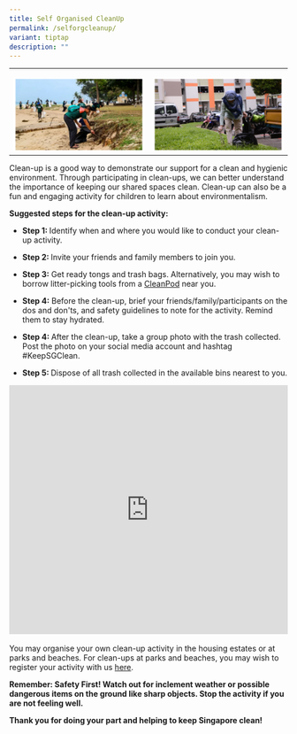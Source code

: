 ```yaml
---
title: Self Organised CleanUp
permalink: /selforgcleanup/
variant: tiptap
description: ""
---
```

<table style="minWidth: 50px">
<colgroup>
<col>
<col>
</colgroup>
<tbody>
<tr>
<td rowspan="1" colspan="1">
<p></p>
<div class="isomer-image-wrapper">
<img style="width: 100%" height="auto" width="100%" alt="" src="/images/Slide2.png">
</div>
</td>
<td rowspan="1" colspan="1">
<p></p>
<div class="isomer-image-wrapper">
<img style="width: 100%" height="auto" width="100%" alt="" src="/images/Slide1.png">
</div>
</td>
</tr>
</tbody>
</table>
<p>Clean-up is a good way to demonstrate our support for a clean and hygienic
environment. Through participating in clean-ups, we can better understand
the importance of keeping our shared spaces clean. Clean-up can also be
a fun and engaging activity for children to learn about environmentalism.</p>
<p><strong>Suggested steps for the clean-up activity:</strong>
</p>
<ul data-tight="true" class="tight">
<li>
<p><strong>Step 1: </strong>Identify when and where you would like to conduct
your clean-up activity.</p>
</li>
<li>
<p><strong>Step 2: </strong>Invite your friends and family members to join
you.</p>
</li>
<li>
<p><strong>Step 3:</strong> Get ready tongs and trash bags. Alternatively,
you may wish to borrow litter-picking tools from a <a href="/resources/cleanpod/" rel="noopener noreferrer nofollow" target="_blank">CleanPod</a> near you.</p>
</li>
<li>
<p><strong>Step 4:</strong> Before the clean-up, brief your friends/family/participants
on the dos and don'ts, and safety guidelines to note for the activity.
Remind them to stay hydrated.</p>
</li>
<li>
<p><strong>Step 4: </strong>After the clean-up, take a group photo with the
trash collected. Post the photo on your social media account and hashtag
#KeepSGClean.</p>
</li>
<li>
<p><strong>Step 5: </strong>Dispose of all trash collected in the available
bins nearest to you.</p>
</li>
</ul>
<div class="iframe-wrapper">
<iframe height="450" width="100%" allowfullscreen="true" frameborder="0" src="https://www.youtube.com/embed/ERnvwXADRZY?si=E6zA_dmJ9mDPXxeq"></iframe>
</div>
<p></p>
<p>You may organise your own clean-up activity in the housing estates or
at parks and beaches. For clean-ups at parks and beaches, you may wish
to register your activity with us <a href="/selforgcleanup/" rel="noopener noreferrer nofollow" target="_blank">here</a>.</p>
<p></p>
<p><strong>Remember: Safety First! Watch out for inclement weather or possible dangerous items on the ground like sharp objects. Stop the activity if you are not feeling well.</strong>
</p>
<p></p>
<p><strong>Thank you for doing your part and helping to keep Singapore clean!</strong>
</p>
<p></p>